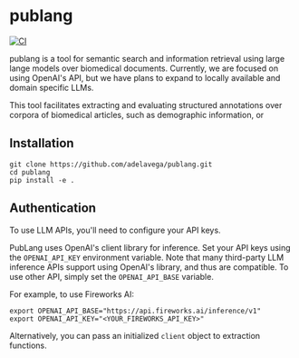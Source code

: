 # publang

[![CI](https://github.com/adelavega/publang/actions/workflows/tests.yml/badge.svg)](https://github.com/adelavega/publang/actions/workflows/tests.yml)

publang is a tool for semantic search and information retrieval using large lange models over biomedical documents.
Currently, we are focused on using OpenAI's API, but we have plans to expand to locally available and domain specific LLMs.

This tool facilitates extracting and evaluating structured annotations over corpora of biomedical articles, such as demographic information, or 

## Installation

    git clone https://github.com/adelavega/publang.git 
    cd publang
    pip install -e .


## Authentication

To use LLM APIs, you'll need to configure your API keys.

PubLang uses OpenAI's client library for inference. Set your API keys using the `OPENAI_API_KEY` environment variable.
Note that many third-party LLM inference APIs support using OpenAI's library, and thus are compatible.
To use other API, simply set the `OPENAI_API_BASE` variable.

For example, to use Fireworks AI:

```
export OPENAI_API_BASE="https://api.fireworks.ai/inference/v1"
export OPENAI_API_KEY="<YOUR_FIREWORKS_API_KEY>"
```

Alternatively, you can pass an initialized `client` object to extraction functions.